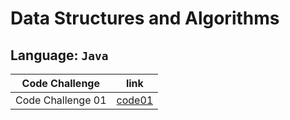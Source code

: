 # Data Structures and Algorithms

## Language: `Java`

| Code Challenge    | link        |
| ----------------- | ----------- |
| Code Challenge 01 | [code01](https://github.com/MahmoudAbubaker9/data-structures-and-algorithms/blob/main/java/array-reverse/README.md)|

